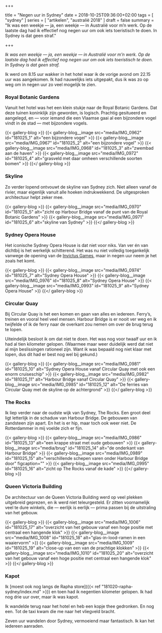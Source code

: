 +++

title = "Negen uur in Sydney"
date = 2018-10-25T09:36:00+02:00 
tags = [ "sydney" ] 
series = [ "artikelen", "australië 2018" ] 
draft = false
summary = "Ik was een weekje — ja, een weekje — in Australië voor m’n werk. Op de laatste dag had ik effectief nog negen uur om ook iets toeristisch te doen. In Sydney is dat geen straf."

+++

_Ik was een weekje — ja, een weekje — in Australië voor m’n werk. Op de laatste dag had ik effectief nog negen uur om ook iets toeristisch te doen. In Sydney is dat geen straf._

Ik werd om 8.15 uur wakker in het hotel waar ik de vorige avond om 22.15 uur was aangekomen. Ik had nauwelijks iets uitgepakt, dus ik was zo op weg om in negen uur zo veel mogelijk te zien.

### Royal Botanic Gardens

Vanuit het hotel was het een klein stukje naar de Royal Botanic Gardens. Dat deze tuinen koninklijk zijn geworden, is logisch. Prachtig gesitueerd en aangelegd, en — voor iemand die een Vlaamse gaai al een bijzondere vogel vindt in de stad — met bijzondere vogels.

{{< gallery-blog >}}
{{< gallery-blog__image src="media/IMG_0962" id="181025_1" alt="een bijzondere vogel" >}}
{{< gallery-blog__image src="media/IMG_0967" id="181025_2" alt="een bijzondere vogel" >}}
{{< gallery-blog__image src="media/IMG_0968" id="181025_3" alt="zwembad aan de haven" >}}
{{< gallery-blog__image src="media/IMG_0972" id="181025_4" alt="grasveld met daar omheen verschillende soorten bomen" >}}
{{</ gallery-blog >}}

### Skyline

Zo verder lopend ontvouwt de skyline van Sydney zich. Niet alleen vanaf de rivier, maar eigenlijk vanuit alle hoeken indrukwekkend. De uitgesproken architectuur helpt zeker mee.

{{< gallery-blog >}} 
{{< gallery-blog__image src="media/IMG_0970" id="181025_5" alt="zicht op Harbour Bridge vanaf de punt van de Royal Botanic Gardens" >}}
{{< gallery-blog__image src="media/IMG_0971" id="181025_6" alt="skyline van Sydney" >}}
{{</ gallery-blog >}}

### Sydney Opera House

Het iconische Sydney Opera House is dat niet voor niks. Van ver én van dichtbij is het werkelijk schitterend. Het was nu niet volledig toegankelijk vanwege de opening van de [Invictus Games](https://www.invictusgames2018.com), maar in negen uur neem je het zoals het komt.

{{< gallery-blog >}} 
{{< gallery-blog__image src="media/IMG_0974" id="181025_7" alt="Sydney Opera House" >}}
{{< gallery-blog__image src="media/IMG_0976" id="181025_8" alt="Sydney Opera House" >}}
{{< gallery-blog__image src="media/IMG_0993" id="181025_9" alt="Sydney Opera House" >}}
{{</ gallery-blog >}}

### Circular Quay

Bij Circular Quay is het een komen en gaan van alles en iedereen. Ferry’s, treinen en vooral heel veel mensen. Harbour Bridge is er nooit ver weg en ik twijfelde of ik de ferry naar de overkant zou nemen om over de brug terug te lopen.

Uiteindelijk besloot ik om dat niet te doen. Het was nog voor twaalf uur en ik had al tien kilometer gelopen. (Waarmee maar weer duidelijk werd dat niet al mijn beslissingen rationeel zijn. Want ik was bepaald nog niet klaar met lopen, dus dit had er best nog wel bij gekund.)

{{< gallery-blog >}} 
{{< gallery-blog__image src="media/IMG_0981" id="181025_10" alt="Sydney Opera House vanaf Circular Quay met ook een enorm cruiseschip" >}}
{{< gallery-blog__image src="media/IMG_0982" id="181025_11" alt="Harbour Bridge vanaf Circular Quay" >}}
{{< gallery-blog__image src="media/IMG_0985" id="181025_12" alt="De ferries van Circular Quay met de skyline op de achtergrond" >}}
{{</ gallery-blog >}}

### The Rocks

Ik liep verder naar de oudste wijk van Sydney, The Rocks. Een groot deel ligt letterlijk in de schaduw van Harbour Bridge. De gebouwen van zandsteen zijn apart. En het is er hip, maar toch ook weer niet. De Rotterdammer in mij voelde zich er fijn.

{{< gallery-blog >}} 
{{< gallery-blog__image src="media/IMG_0986" id="181025_13" alt="een krappe straat met oude gebouwen" >}}
{{< gallery-blog__image src="media/brug" id="181025_14" alt="de onderkant van Harbour Bridge" >}}
{{< gallery-blog__image src="media/IMG_0989" id="181025_15" alt="verschillende schepen varen onder Harbour Bridge door" figcaption="" >}}
{{< gallery-blog__image src="media/IMG_0995" id="181025_16" alt="zicht op The Rocks vanaf de kade" >}}
{{</ gallery-blog >}}

### Queen Victoria Building

De architectuur van de Queen Victoria Building werd op veel plekken uitgebreid geprezen, en ik werd niet teleurgesteld. Er zitten voornamelijk veel te dure winkels, die — eerlijk is eerlijk — prima passen bij de uitstraling van het gebouw.

{{< gallery-blog >}} 
{{< gallery-blog__image src="media/IMG_1006" id="181025_17" alt="overzicht van het gebouw vanaf een hoge positie met centraal een hangende klok" >}}
{{< gallery-blog__image src="media/IMG_1008" id="181025_18" alt="glas-in-lood-ramen in een waaiervorm" >}}
{{< gallery-blog__image src="media/IMG_1009" id="181025_19" alt="close-up van een van de prachtige klokken" >}}
{{< gallery-blog__image src="media/IMG_1010" id="181025_20" alt="overzicht van het gebouw vanaf een hoge positie met centraal een hangende klok" >}}
{{</ gallery-blog >}}

### Kapot

Ik [moest ook nog langs de Rapha store]({{< ref "181020-rapha-sydney/index.md" >}}) en toen had ik negentien kilometer gelopen. Ik had nog drie uur over, maar ik was kapot.

Ik wandelde terug naar het hotel en heb een kopje thee gedronken. En nog een. Tot de taxi kwam die me naar het vliegveld bracht.

Zeven uur wandelen door Sydney, vermoeiend maar fantastisch. Ik kan het iedereen aanraden.
